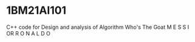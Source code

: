 # 1BM21AI101
C++ code for Design and analysis of Algorithm
Who's The Goat 
M
 E
  S
   S
    I
OR
R
 O
  N
   A
    L
     D
      O
